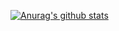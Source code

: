 [![Anurag's github stats](https://github-readme-stats.vercel.app/api?username=SuperGch)](https://github.com/anuraghazra/github-readme-stats)

